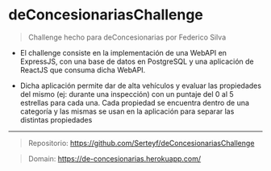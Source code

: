 # deConcesionariasChallenge

> Challenge hecho para deConcesionarias por Federico Silva



- El challenge consiste en la implementación de una WebAPI en ExpressJS, con una base de
datos en PostgreSQL y una aplicación de ReactJS que consuma dicha WebAPI.

- Dicha aplicación permite dar de alta vehículos y evaluar las propiedades del mismo (ej:
durante una inspección) con un puntaje del 0 al 5 estrellas para cada una. Cada propiedad se encuentra
dentro de una categoría y las mismas se usan en la aplicación para separar las distintas propiedades



---



> Repositorio: https://github.com/Serteyf/deConcesionariasChallenge


> Domain: https://de-concesionarias.herokuapp.com/

